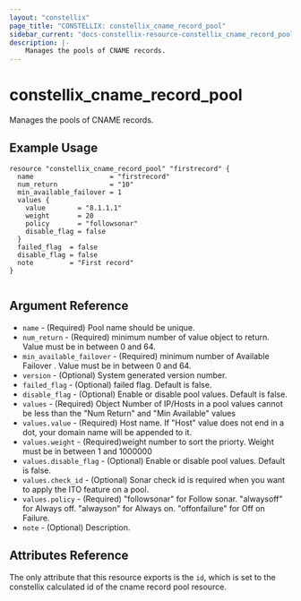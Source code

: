 ```yaml
---
layout: "constellix"
page_title: "CONSTELLIX: constellix_cname_record_pool"
sidebar_current: "docs-constellix-resource-constellix_cname_record_pool"
description: |-
    Manages the pools of CNAME records.
---
```


# constellix_cname_record_pool
  Manages the pools of CNAME records.

## Example Usage ##

```hcl
resource "constellix_cname_record_pool" "firstrecord" {
  name                   = "firstrecord"
  num_return             = "10"
  min_available_failover = 1
  values {
    value        = "8.1.1.1"
    weight       = 20
    policy       = "followsonar"
    disable_flag = false
  }
  failed_flag  = false
  disable_flag = false
  note         = "First record"
}


```

## Argument Reference ##
* `name` - (Required) Pool name should be unique.
* `num_return` - (Required) minimum number of value object to return. Value must be in between 0 and 64.
* `min_available_failover` - (Required) minimum number of Available Failover . Value must be in between 0 and 64.
* `version` - (Optional) System generated version number.
* `failed_flag` - (Optional) failed flag. Default is false.
* `disable_flag` - (Optional) Enable or disable pool values. Default is false.
* `values` - (Required) Object Number of IP/Hosts in a pool values cannot be less than the "Num Return" and "Min Available" values
* `values.value` - (Required) Host name. If "Host" value does not end in a dot, your domain name will be appended to it.
* `values.weight` - (Required)weight number to sort the priorty. Weight must be in between 1 and 1000000
* `values.disable_flag` - (Optional) Enable or disable pool values. Default is false.
* `values.check_id` - (Optional) Sonar check id is required when you want to apply the ITO feature on a pool.
* `values.policy` - (Required) "followsonar" for Follow sonar. "alwaysoff" for Always off. "alwayson" for Always on. "offonfailure" for Off on Failure.
* `note` - (Optional) Description.

## Attributes Reference
The only attribute that this resource exports is the `id`, which is set to the constellix calculated id of the cname record pool resource.
